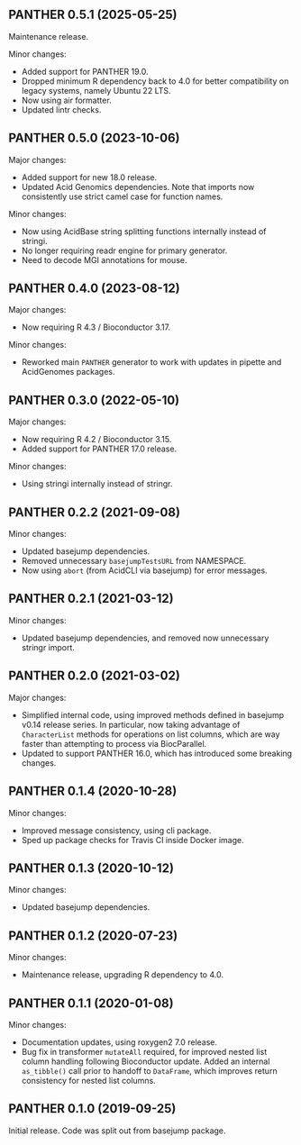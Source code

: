 ## PANTHER 0.5.1 (2025-05-25)

Maintenance release.

Minor changes:

- Added support for PANTHER 19.0.
- Dropped minimum R dependency back to 4.0 for better compatibility on legacy
  systems, namely Ubuntu 22 LTS.
- Now using air formatter.
- Updated lintr checks.

## PANTHER 0.5.0 (2023-10-06)

Major changes:

- Added support for new 18.0 release.
- Updated Acid Genomics dependencies. Note that imports now consistently use
  strict camel case for function names.

Minor changes:

- Now using AcidBase string splitting functions internally instead of stringi.
- No longer requiring readr engine for primary generator.
- Need to decode MGI annotations for mouse.

## PANTHER 0.4.0 (2023-08-12)

Major changes:

- Now requiring R 4.3 / Bioconductor 3.17.

Minor changes:

- Reworked main `PANTHER` generator to work with updates in pipette and
  AcidGenomes packages.

## PANTHER 0.3.0 (2022-05-10)

Major changes:

- Now requiring R 4.2 / Bioconductor 3.15.
- Added support for PANTHER 17.0 release.

Minor changes:

- Using stringi internally instead of stringr.

## PANTHER 0.2.2 (2021-09-08)

Minor changes:

- Updated basejump dependencies.
- Removed unnecessary `basejumpTestsURL` from NAMESPACE.
- Now using `abort` (from AcidCLI via basejump) for error messages.

## PANTHER 0.2.1 (2021-03-12)

Minor changes:

- Updated basejump dependencies, and removed now unnecessary stringr import.

## PANTHER 0.2.0 (2021-03-02)

Major changes:

- Simplified internal code, using improved methods defined in basejump v0.14
  release series. In particular, now taking advantage of `CharacterList`
  methods for operations on list columns, which are way faster than attempting
  to process via BiocParallel.
- Updated to support PANTHER 16.0, which has introduced some breaking changes.

## PANTHER 0.1.4 (2020-10-28)

Minor changes:

- Improved message consistency, using cli package.
- Sped up package checks for Travis CI inside Docker image.

## PANTHER 0.1.3 (2020-10-12)

Minor changes:

- Updated basejump dependencies.

## PANTHER 0.1.2 (2020-07-23)

Minor changes:

- Maintenance release, upgrading R dependency to 4.0.

## PANTHER 0.1.1 (2020-01-08)

Minor changes:

- Documentation updates, using roxygen2 7.0 release.
- Bug fix in transformer `mutateAll` required, for improved nested list column
  handling following Bioconductor update. Added an internal `as_tibble()` call
  prior to handoff to `DataFrame`, which improves return consistency for nested
  list columns.

## PANTHER 0.1.0 (2019-09-25)

Initial release. Code was split out from basejump package.
